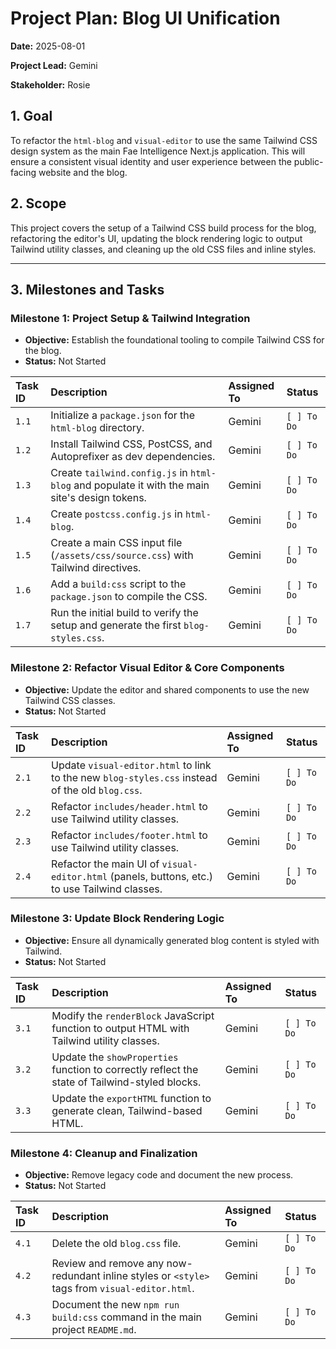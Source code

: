 # Project Plan: Blog UI Unification

**Date:** 2025-08-01

**Project Lead:** Gemini

**Stakeholder:** Rosie

## 1. Goal

To refactor the `html-blog` and `visual-editor` to use the same Tailwind CSS design system as the main Fae Intelligence Next.js application. This will ensure a consistent visual identity and user experience between the public-facing website and the blog.

## 2. Scope

This project covers the setup of a Tailwind CSS build process for the blog, refactoring the editor's UI, updating the block rendering logic to output Tailwind utility classes, and cleaning up the old CSS files and inline styles.

---

## 3. Milestones and Tasks

### Milestone 1: Project Setup & Tailwind Integration

*   **Objective:** Establish the foundational tooling to compile Tailwind CSS for the blog.
*   **Status:** Not Started

| Task ID | Description                                                                                             | Assigned To | Status      |
| :------ | :------------------------------------------------------------------------------------------------------ | :---------- | :---------- |
| `1.1`   | Initialize a `package.json` for the `html-blog` directory.                                              | Gemini      | `[ ] To Do` |
| `1.2`   | Install Tailwind CSS, PostCSS, and Autoprefixer as dev dependencies.                                    | Gemini      | `[ ] To Do` |
| `1.3`   | Create `tailwind.config.js` in `html-blog` and populate it with the main site's design tokens.           | Gemini      | `[ ] To Do` |
| `1.4`   | Create `postcss.config.js` in `html-blog`.                                                              | Gemini      | `[ ] To Do` |
| `1.5`   | Create a main CSS input file (`/assets/css/source.css`) with Tailwind directives.                       | Gemini      | `[ ] To Do` |
| `1.6`   | Add a `build:css` script to the `package.json` to compile the CSS.                                      | Gemini      | `[ ] To Do` |
| `1.7`   | Run the initial build to verify the setup and generate the first `blog-styles.css`.                     | Gemini      | `[ ] To Do` |

### Milestone 2: Refactor Visual Editor & Core Components

*   **Objective:** Update the editor and shared components to use the new Tailwind CSS classes.
*   **Status:** Not Started

| Task ID | Description                                                                                             | Assigned To | Status      |
| :------ | :------------------------------------------------------------------------------------------------------ | :---------- | :---------- |
| `2.1`   | Update `visual-editor.html` to link to the new `blog-styles.css` instead of the old `blog.css`.           | Gemini      | `[ ] To Do` |
| `2.2`   | Refactor `includes/header.html` to use Tailwind utility classes.                                        | Gemini      | `[ ] To Do` |
| `2.3`   | Refactor `includes/footer.html` to use Tailwind utility classes.                                        | Gemini      | `[ ] To Do` |
| `2.4`   | Refactor the main UI of `visual-editor.html` (panels, buttons, etc.) to use Tailwind classes.           | Gemini      | `[ ] To Do` |

### Milestone 3: Update Block Rendering Logic

*   **Objective:** Ensure all dynamically generated blog content is styled with Tailwind.
*   **Status:** Not Started

| Task ID | Description                                                                                             | Assigned To | Status      |
| :------ | :------------------------------------------------------------------------------------------------------ | :---------- | :---------- |
| `3.1`   | Modify the `renderBlock` JavaScript function to output HTML with Tailwind utility classes.                | Gemini      | `[ ] To Do` |
| `3.2`   | Update the `showProperties` function to correctly reflect the state of Tailwind-styled blocks.            | Gemini      | `[ ] To Do` |
| `3.3`   | Update the `exportHTML` function to generate clean, Tailwind-based HTML.                                | Gemini      | `[ ] To Do` |

### Milestone 4: Cleanup and Finalization

*   **Objective:** Remove legacy code and document the new process.
*   **Status:** Not Started

| Task ID | Description                                                                                             | Assigned To | Status      |
| :------ | :------------------------------------------------------------------------------------------------------ | :---------- | :---------- |
| `4.1`   | Delete the old `blog.css` file.                                                                         | Gemini      | `[ ] To Do` |
| `4.2`   | Review and remove any now-redundant inline styles or `<style>` tags from `visual-editor.html`.            | Gemini      | `[ ] To Do` |
| `4.3`   | Document the new `npm run build:css` command in the main project `README.md`.                           | Gemini      | `[ ] To Do` |

